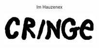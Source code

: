 <p align="center">Im Hauzenex</p>
<p align="center">
  <img src="https://raw.githubusercontent.com/Hauzenex/Hauzenex.github.io/main/images%20that%20i%20use%20on%20internet%20es/anothercrig.png" />
</p>
